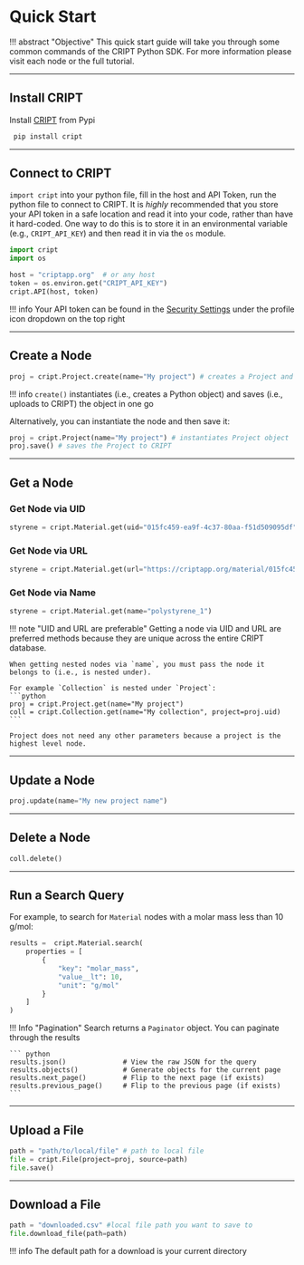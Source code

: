 # Quick Start

!!! abstract "Objective"
    This quick start guide will take you through some common commands of the CRIPT Python SDK. For more information please visit each node or the full tutorial.

---

## Install CRIPT
Install <a href="https://pypi.org/project/cript/" target="_blank">CRIPT</a> from Pypi
   ```bash
    pip install cript
   ```
---

## Connect to CRIPT

`import cript` into your python file, fill in the host and API Token, run the python file to connect to CRIPT. It is *highly* recommended that you store your API token in a safe location and read it into your code, rather than have it hard-coded. One way to do this is to store
it in an environmental variable (e.g., `CRIPT_API_KEY`) and then read it in via the `os` module.

``` py
import cript
import os

host = "criptapp.org"  # or any host
token = os.environ.get("CRIPT_API_KEY")
cript.API(host, token)
```

!!! info
    Your API token can be found in the <a href="https://criptapp.org/security/" target="_blank">Security Settings</a> under the profile icon dropdown on the top right

---

## Create a Node

``` python
proj = cript.Project.create(name="My project") # creates a Project and saves it to CRIPT
```

!!! info
    `create()` instantiates (i.e., creates a Python object) and saves (i.e., uploads to CRIPT) the object in one go

Alternatively, you can instantiate the node and then save it:

``` python
proj = cript.Project(name="My project") # instantiates Project object
proj.save() # saves the Project to CRIPT 
```

---
## Get a Node

### Get Node via UID
```python
styrene = cript.Material.get(uid="015fc459-ea9f-4c37-80aa-f51d509095df")
```

### Get Node via URL
```python
styrene = cript.Material.get(url="https://criptapp.org/material/015fc459-ea9f-4c37-80aa-f51d509095df/")
```

### Get Node via Name
```python
styrene = cript.Material.get(name="polystyrene_1")
```

!!! note "UID and URL are preferable"
    Getting a node via UID and URL are preferred methods because they are unique across the entire CRIPT database. 

    When getting nested nodes via `name`, you must pass the node it belongs to (i.e., is nested under).

    For example `Collection` is nested under `Project`:
    ```python
    proj = cript.Project.get(name="My project")
    coll = cript.Collection.get(name="My collection", project=proj.uid)
    ```

    Project does not need any other parameters because a project is the highest level node.

---

## Update a Node

```python
proj.update(name="My new project name")
```

---

## Delete a Node

``` py
coll.delete()
```

---

## Run a Search Query

For example, to search for `Material` nodes with a molar mass less than 10 g/mol:

``` py
results =  cript.Material.search(
    properties = [
        {
            "key": "molar_mass",
            "value__lt": 10,
            "unit": "g/mol"
        }
    ]
)
```

!!! Info "Pagination"
    Search returns a `Paginator` object. You can paginate through the results

    ``` python
    results.json()              # View the raw JSON for the query
    results.objects()           # Generate objects for the current page
    results.next_page()         # Flip to the next page (if exists)
    results.previous_page()     # Flip to the previous page (if exists)
    ```

---

## Upload a File

``` python
path = "path/to/local/file" # path to local file
file = cript.File(project=proj, source=path) 
file.save()
```

---

## Download a File

``` python
path = "downloaded.csv" #local file path you want to save to
file.download_file(path=path)
```

!!! info 
    The default path for a download is your current directory
